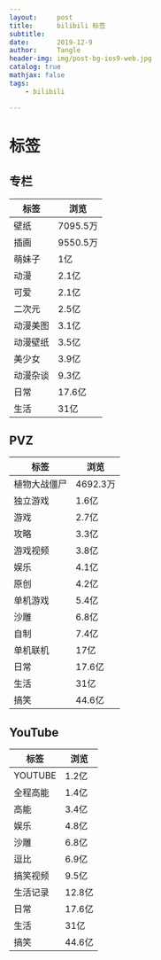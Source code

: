 ```yaml
---
layout:     post
title:      bilibili 标签
subtitle:   
date:       2019-12-9
author:     Tangle
header-img: img/post-bg-ios9-web.jpg
catalog: true
mathjax: false
tags:
    - bilibili

---
```


# 标签

## 专栏

| 标签     | 浏览     |
| -------- | -------- |
| 壁纸     | 7095.5万 |
| 插画     | 9550.5万 |
| 萌妹子   | 1亿      |
| 动漫     | 2.1亿    |
| 可爱     | 2.1亿    |
| 二次元   | 2.5亿    |
| 动漫美图 | 3.1亿    |
| 动漫壁纸 | 3.5亿    |
| 美少女   | 3.9亿    |
| 动漫杂谈 | 9.3亿    |
| 日常     | 17.6亿   |
| 生活     | 31亿     |

## PVZ

| 标签         | 浏览     |
| ------------ | -------- |
| 植物大战僵尸 | 4692.3万 |
| 独立游戏     | 1.6亿    |
| 游戏         | 2.7亿    |
| 攻略         | 3.3亿    |
| 游戏视频     | 3.8亿    |
| 娱乐         | 4.1亿    |
| 原创         | 4.2亿    |
| 单机游戏     | 5.4亿    |
| 沙雕         | 6.8亿    |
| 自制         | 7.4亿    |
| 单机联机     | 17亿     |
| 日常         | 17.6亿   |
| 生活         | 31亿   |
| 搞笑         | 44.6亿   |

## YouTube

| 标签     | 浏览   |
| -------- | ------ |
| YOUTUBE  | 1.2亿  |
| 全程高能 | 1.4亿  |
| 高能     | 3.4亿  |
| 娱乐     | 4.8亿  |
| 沙雕     | 6.8亿  |
| 逗比     | 6.9亿  |
| 搞笑视频 | 9.5亿  |
| 生活记录 | 12.8亿 |
| 日常     | 17.6亿 |
| 生活     | 31亿   |
| 搞笑     | 44.6亿 |
